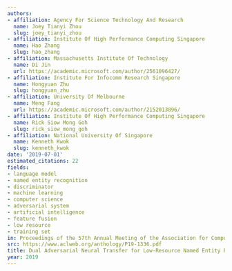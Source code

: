 ```yaml
---
authors:
- affiliation: Agency For Science Technology And Research
  name: Joey Tianyi Zhou
  slug: joey_tianyi_zhou
- affiliation: Institute Of High Performance Computing Singapore
  name: Hao Zhang
  slug: hao_zhang
- affiliation: Massachusetts Institute Of Technology
  name: Di Jin
  url: https://academic.microsoft.com/author/2561096427/
- affiliation: Institute For Infocomm Research Singapore
  name: Hongyuan Zhu
  slug: hongyuan_zhu
- affiliation: University Of Melbourne
  name: Meng Fang
  url: https://academic.microsoft.com/author/2152013896/
- affiliation: Institute Of High Performance Computing Singapore
  name: Rick Siow Mong Goh
  slug: rick_siow_mong_goh
- affiliation: National University Of Singapore
  name: Kenneth Kwok
  slug: kenneth_kwok
date: '2019-07-01'
estimated_citations: 22
fields:
- language model
- named entity recognition
- discriminator
- machine learning
- computer science
- adversarial system
- artificial intelligence
- feature fusion
- low resource
- training set
in: Proceedings of the 57th Annual Meeting of the Association for Computational Linguistics
src: https://www.aclweb.org/anthology/P19-1336.pdf
title: Dual Adversarial Neural Transfer for Low-Resource Named Entity Recognition
year: 2019
---
```

